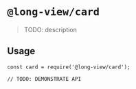 # `@long-view/card`

> TODO: description

## Usage

```
const card = require('@long-view/card');

// TODO: DEMONSTRATE API
```
